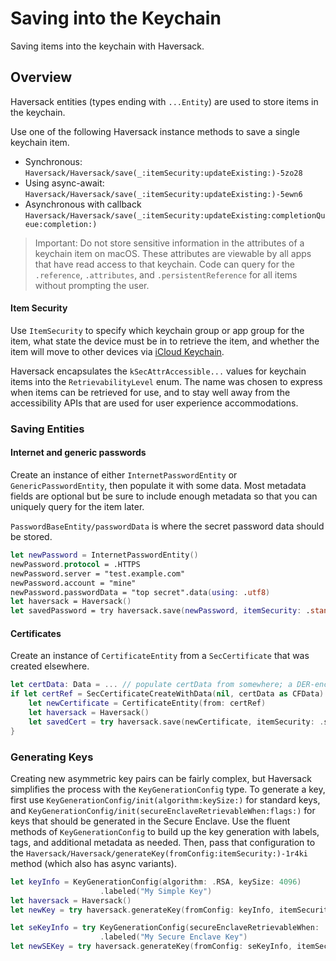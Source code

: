 # Saving into the Keychain

Saving items into the keychain with Haversack.

## Overview

Haversack entities (types ending with `...Entity`) are used to store items in the keychain.

Use one of the following Haversack instance methods to save a single keychain item.
- Synchronous: ``Haversack/Haversack/save(_:itemSecurity:updateExisting:)-5zo28``
- Using async-await: ``Haversack/Haversack/save(_:itemSecurity:updateExisting:)-5ewn6``
- Asynchronous with callback
``Haversack/Haversack/save(_:itemSecurity:updateExisting:completionQueue:completion:)``

> Important: Do not store sensitive information in the attributes of a keychain item on macOS. These
attributes are viewable by all apps that have read access to that keychain. Code can query for
the `.reference`, `.attributes`, and `.persistentReference` for all items without prompting the user.

#### Item Security

Use ``ItemSecurity`` to specify which keychain group or app group for the item, what state the device
must be in to retrieve the item, and whether the item will move to other devices via
[iCloud Keychain](https://support.apple.com/en-us/HT204085).

Haversack encapsulates the `kSecAttrAccessible...` values for keychain items into the
``RetrievabilityLevel`` enum. The name was chosen to express when items can be retrieved for use,
and to stay well away from the accessibility APIs that are used for user experience accommodations.

### Saving Entities

#### Internet and generic passwords

Create an instance of either ``InternetPasswordEntity`` or ``GenericPasswordEntity``, then
populate it with some data. Most metadata fields are optional but be sure to include enough
metadata so that you can uniquely query for the item later.

``PasswordBaseEntity/passwordData`` is where the secret password data should be stored.

```swift
let newPassword = InternetPasswordEntity()
newPassword.protocol = .HTTPS
newPassword.server = "test.example.com"
newPassword.account = "mine"
newPassword.passwordData = "top secret".data(using: .utf8)
let haversack = Haversack()
let savedPassword = try haversack.save(newPassword, itemSecurity: .standard, updateExisting: true)
```

#### Certificates

Create an instance of ``CertificateEntity`` from a `SecCertificate` that was created elsewhere.

```swift
let certData: Data = ... // populate certData from somewhere; a DER-encoded file, a network response, etc
if let certRef = SecCertificateCreateWithData(nil, certData as CFData) {
    let newCertificate = CertificateEntity(from: certRef)
    let haversack = Haversack()
    let savedCert = try haversack.save(newCertificate, itemSecurity: .standard, updateExisting: false)
}
```

### Generating Keys

Creating new asymmetric key pairs can be fairly complex, but Haversack simplifies the process
with the ``KeyGenerationConfig`` type. To generate a key, first use
``KeyGenerationConfig/init(algorithm:keySize:)`` for standard keys, and
``KeyGenerationConfig/init(secureEnclaveRetrievableWhen:flags:)`` for keys
that should be generated in the Secure Enclave. Use the fluent methods of ``KeyGenerationConfig``
to build up the key generation with labels, tags, and additional metadata as needed. Then, pass
that configuration to the ``Haversack/Haversack/generateKey(fromConfig:itemSecurity:)-1r4ki``
method (which also has async variants).

```swift
let keyInfo = KeyGenerationConfig(algorithm: .RSA, keySize: 4096)
                    .labeled("My Simple Key")
let haversack = Haversack()
let newKey = try haversack.generateKey(fromConfig: keyInfo, itemSecurity: .standard)

let seKeyInfo = try KeyGenerationConfig(secureEnclaveRetrievableWhen: .unlockedThisDeviceOnly, flags: .biometryAny)
                    .labeled("My Secure Enclave Key")
let newSEKey = try haversack.generateKey(fromConfig: seKeyInfo, itemSecurity: ItemSecurity())    
```
